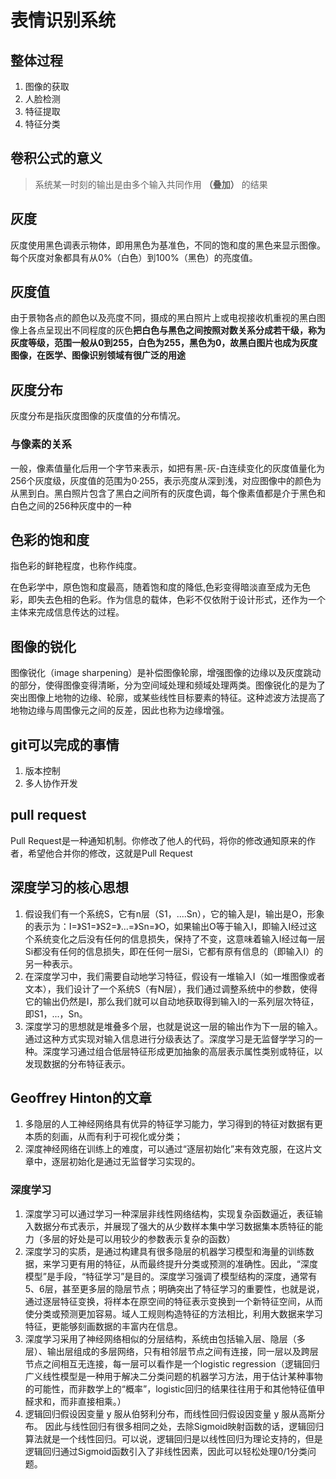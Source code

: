 # 表情识别系统

## 整体过程

1. 图像的获取
2. 人脸检测
3. 特征提取
4. 特征分类

## 卷积公式的意义

>系统某一时刻的输出是由多个输入共同作用 **（叠加）** 的结果

## 灰度

灰度使用黑色调表示物体，即用黑色为基准色，不同的饱和度的黑色来显示图像。每个灰度对象都具有从0%（白色）到100%（黑色）的亮度值。

## 灰度值

由于景物各点的颜色以及亮度不同，摄成的黑白照片上或电视接收机重视的黑白图像上各点呈现出不同程度的灰色**把白色与黑色之间按照对数关系分成若干级，称为灰度等级，范围一般从0到255，白色为255，黑色为0，故黑白图片也成为灰度图像，在医学、图像识别领域有很广泛的用途**

## 灰度分布

灰度分布是指灰度图像的灰度值的分布情况。

### 与像素的关系

一般，像素值量化后用一个字节来表示，如把有黑-灰-白连续变化的灰度值量化为256个灰度级，灰度值的范围为0·255，表示亮度从深到浅，对应图像中的颜色为从黑到白。黑白照片包含了黑白之间所有的灰度色调，每个像素值都是介于黑色和白色之间的256种灰度中的一种

## 色彩的饱和度

指色彩的鲜艳程度，也称作纯度。

在色彩学中，原色饱和度最高，随着饱和度的降低,色彩变得暗淡直至成为无色彩，即失去色相的色彩。作为信息的载体，色彩不仅依附于设计形式，还作为一个主体来完成信息传达的过程。

## 图像的锐化

图像锐化（image sharpening）是补偿图像轮廓，增强图像的边缘以及灰度跳动的部分，使得图像变得清晰，分为空间域处理和频域处理两类。图像锐化的是为了突出图像上地物的边缘、轮廓，或某些线性目标要素的特征。这种滤波方法提高了地物边缘与周围像元之间的反差，因此也称为边缘增强。

## git可以完成的事情

1. 版本控制
2. 多人协作开发

## pull request

Pull Request是一种通知机制。你修改了他人的代码，将你的修改通知原来的作者，希望他合并你的修改，这就是Pull Request

## 深度学习的核心思想

1. 假设我们有一个系统S，它有n层（S1，....Sn），它的输入是I，输出是O，形象的表示为：I=》S1=》S2=》...=》Sn=》O，如果输出O等于输入I，即输入I经过这个系统变化之后没有任何的信息损失，保持了不变，这意味着输入I经过每一层Si都没有任何的信息损失，即在任何一层Si，它都有原有信息的（即输入I）的另一种表示。
2. 在深度学习中，我们需要自动地学习特征，假设有一堆输入I（如一堆图像或者文本），我们设计了一个系统S（有N层），我们通过调整系统中的参数，使得它的输出仍然是I，那么我们就可以自动地获取得到输入I的一系列层次特征，即S1，...，Sn。
3. 深度学习的思想就是堆叠多个层，也就是说这一层的输出作为下一层的输入。通过这种方式实现对输入信息进行分级表达了。深度学习是无监督学学习的一种。深度学习通过组合低层特征形成更加抽象的高层表示属性类别或特征，以发现数据的分布特征表示。

## Geoffrey Hinton的文章

1. 多隐层的人工神经网络具有优异的特征学习能力，学习得到的特征对数据有更本质的刻画，从而有利于可视化或分类；
2. 深度神经网络在训练上的难度，可以通过“逐层初始化”来有效克服，在这片文章中，逐层初始化是通过无监督学习实现的。

### 深度学习

1. 深度学习可以通过学习一种深层非线性网络结构，实现复杂函数逼近，表征输入数据分布式表示，并展现了强大的从少数样本集中学习数据集本质特征的能力（多层的好处是可以用较少的参数表示复杂的函数）
2. 深度学习的实质，是通过构建具有很多隐层的机器学习模型和海量的训练数据，来学习更有用的特征，从而最终提升分类或预测的准确性。因此，“深度模型”是手段，“特征学习”是目的。深度学习强调了模型结构的深度，通常有5、6层，甚至更多层的隐层节点；明确突出了特征学习的重要性，也就是说，通过逐层特征变换，将样本在原空间的特征表示变换到一个新特征空间，从而使分类或预测更加容易。域人工规则构造特征的方法相比，利用大数据来学习特征，更能够刻画数据的丰富内在信息。
3. 深度学习采用了神经网络相似的分层结构，系统由包括输入层、隐层（多层）、输出层组成的多层网络，只有相邻层节点之间有连接，同一层以及跨层节点之间相互无连接，每一层可以看作是一个logistic regression（逻辑回归广义线性模型是一种用于解决二分类问题的机器学习方法，用于估计某种事物的可能性，而非数学上的“概率”，logistic回归的结果往往用于和其他特征值甲醛求和，而非直接相乘。）
4. 逻辑回归假设因变量 y 服从伯努利分布，而线性回归假设因变量 y 服从高斯分布。 因此与线性回归有很多相同之处，去除Sigmoid映射函数的话，逻辑回归算法就是一个线性回归。可以说，逻辑回归是以线性回归为理论支持的，但是逻辑回归通过Sigmoid函数引入了非线性因素，因此可以轻松处理0/1分类问题。

